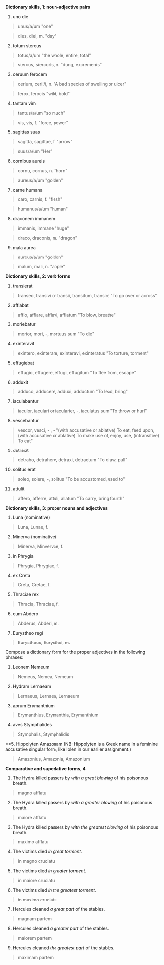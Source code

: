 **Dictionary skills, 1: noun-adjective pairs**

1. uno die

> unus/a/um "one"

> dies, diei, m. "day"

2. totum stercus

> totus/a/um "the whole, entire, total"
 
> stercus, stercoris, n. "dung, excrements"

3. ceruum ferocem

> cerium, cerii/i, n. "A bad species of swelling or ulcer"

> ferox, ferocis "wild, bold"

4. tantam vim

> tantus/a/um "so much"

> vis, vis, f. "force, power"

5. sagittas suas

> sagitta, sagittae, f. "arrow"

> suus/a/um "Her"

6. cornibus aureis

> cornu, cornus, n. "horn"

> aureus/a/um "golden"

7. carne humana

> caro, carnis, f. "flesh"
 
> humanus/a/um "human"

8. draconem immanem

> immanis, immane "huge"

> draco, draconis, m. "dragon"

9. mala aurea

> aureus/a/um "golden"

> malum, mali, n. "apple"

**Dictionary skills, 2: verb forms**

1. transierat

> transeo, transivi or transii, transitum, transire "To go over or across"

2. afflabat

> afflo, afflare, afflavi, afflatum "To blow, breathe"

3. moriebatur

> morior, mori, -, mortuus sum "To die"

4. exinteravit

> exintero, exinterare, exinteravi, exinteratus "To torture, torment"

5. effugiebat

> effugio, effugere, effugi, effugitum "To flee from, escape"

6. adduxit

> adduco, adducere, adduxi, adductum "To lead, bring"

7. iaculabantur

> iaculor, iaculari or iacularier, -, iaculatus sum "To throw or hurl"

8. vescebantur

> vescor, vesci, - , - "(with accusative or ablative) To eat, feed upon, (with accusative or ablative) To make use of, enjoy, use, (intransitive) To eat"

9. detraxit

> detraho, detrahere, detraxi, detractum "To draw, pull"

10. solitus erat

> soleo, solere, -, solitus "To be accustomed, used to"

11. attulit

> affero, afferre, attuli, allatum "To carry, bring fourth"

**Dictionary skills, 3: proper nouns and adjectives**

1. Luna (nominative)

> Luna, Lunae, f.

2. Minerva (nominative)

> Minerva, Minvervae, f.

3. in Phrygia

> Phrygia, Phrygiae, f.

4. ex Creta

> Creta, Cretae, f.

5. Thraciae rex

> Thracia, Thraciae, f.

6. cum Abdero

> Abderus, Abderi, m.

7. Eurystheo regi

> Eurystheus, Eurysthei, m.

Compose a dictionary form for the proper adjectives in the following phrases:

1. Leonem Nemeum

> Nemeus, Nemea, Nemeum

2. Hydram Lernaeam

> Lernaeus, Lernaea, Lernaeum

3. aprum Erymanthium

> Erymanthius, Erymanthia, Erymanthium

4. aves Stymphalides

> Stymphalis, Stymphalidis

**5. Hippolyten Amazonam (NB: Hippolyten is a Greek name in a feminine accusative singular form, like Iolen in our earlier assignment.)

> Amazonius, Amazonia, Amazonium

**Comparative and superlative forms, 4**

1. The Hydra killed passers by *with a great blowing* of his poisonous breath.

> magno afflatu

2. The Hydra killed passers by *with a greater blowing* of his poisonous breath.

> maiore afflatu

3. The Hydra killed passers by *with the greatest blowing* of his poisonous breath.

> maximo afflatu

4. The victims died *in great torment.*

> in magno cruciatu

5. The victims died *in greater torment.*

> in maiore cruciatu

6. The victims died *in the greatest torment.*

> in maximo cruciatu

7. Hercules cleaned *a great part* of the stables.

> magnam partem

8. Hercules cleaned *a greater part* of the stables.

> 	maiorem partem

9. Hercules cleaned *the greatest part* of the stables.

> maximam partem

